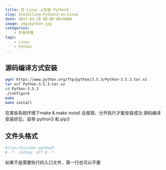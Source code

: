```yaml
---
title: 在 Linux 上安装 Python3
slug: Installing-Python3-on-Linux
date: 2017-01-10 00:00:00+0000
image: img/python.jpg
categories:
    - 开发环境
tags:
    - Linux
    - Python
---
```


## 源码编译方式安装
```bash
wget https://www.python.org/ftp/python/3.5.3/Python-3.5.3.tar.xz
tar xvf Python-3.5.3.tar.xz
cd Python-3.5.3
./configure
make
make install
```

在某些系统环境下make & make install 会报错，分开执行才能安装成功
源码编译安装好后，自带 python3 和 pip3

## 文件头格式
```python
#!/usr/bin/env python3
# -*- coding: utf-8 -*-
```
如果不是需要执行的入口文件，第一行也可以不要